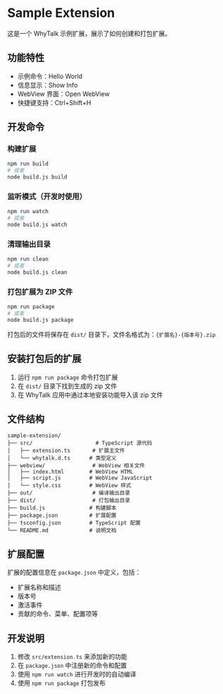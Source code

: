 # Sample Extension

这是一个 WhyTalk 示例扩展，展示了如何创建和打包扩展。

## 功能特性

- 示例命令：Hello World
- 信息显示：Show Info
- WebView 界面：Open WebView
- 快捷键支持：Ctrl+Shift+H

## 开发命令

### 构建扩展
```bash
npm run build
# 或者
node build.js build
```

### 监听模式（开发时使用）
```bash
npm run watch
# 或者
node build.js watch
```

### 清理输出目录
```bash
npm run clean
# 或者
node build.js clean
```

### 打包扩展为 ZIP 文件
```bash
npm run package
# 或者
node build.js package
```

打包后的文件将保存在 `dist/` 目录下，文件名格式为：`{扩展名}-{版本号}.zip`

## 安装打包后的扩展

1. 运行 `npm run package` 命令打包扩展
2. 在 `dist/` 目录下找到生成的 zip 文件
3. 在 WhyTalk 应用中通过本地安装功能导入该 zip 文件

## 文件结构

```
sample-extension/
├── src/                    # TypeScript 源代码
│   ├── extension.ts       # 扩展主文件
│   └── whytalk.d.ts      # 类型定义
├── webview/               # WebView 相关文件
│   ├── index.html        # WebView HTML
│   ├── script.js         # WebView JavaScript
│   └── style.css         # WebView 样式
├── out/                   # 编译输出目录
├── dist/                  # 打包输出目录
├── build.js              # 构建脚本
├── package.json          # 扩展配置
├── tsconfig.json         # TypeScript 配置
└── README.md             # 说明文档
```

## 扩展配置

扩展的配置信息在 `package.json` 中定义，包括：

- 扩展名称和描述
- 版本号
- 激活事件
- 贡献的命令、菜单、配置项等

## 开发说明

1. 修改 `src/extension.ts` 来添加新的功能
2. 在 `package.json` 中注册新的命令和配置
3. 使用 `npm run watch` 进行开发时的自动编译
4. 使用 `npm run package` 打包发布